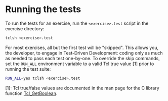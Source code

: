 # Running the tests

To run the tests for an exercise, run the `<exercise>.test` script in the exercise directory:

```bash
tclsh <exercise>.test
```

For most exercises, all but the first test will be "skipped".
This allows you, the developer, to engage in Test-Driven Development: coding only as much as needed to pass each test one-by-one.
To override the skip commands, set the `RUN_ALL` environment variable to a valid Tcl true value \[1\] prior to running the test suite:

```bash
RUN_ALL=yes tclsh <exercise>.test
```

\[1\]: Tcl true/false values are documented in the man page for the C library function [Tcl_GetBoolean][bool].

[bool]: https://www.tcl-lang.org/man/tcl8.6/TclLib/GetInt.htm

